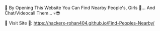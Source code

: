 🚀 By Opening This Website You Can Find Nearby People's, Girls 🥵... And Chat/Videocall Them... 💀😎

📍 Visit Site 📌: https://hackerx-rohan404.github.io/Find-Peoples-Nearby/

